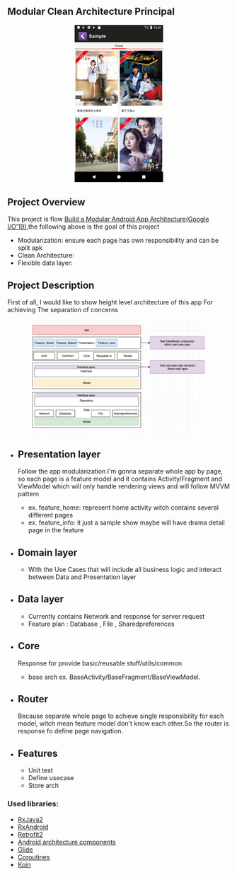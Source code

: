 ## Modular Clean Architecture Principal
<p align="center">
<img src="Screenshot_home.png" width="200"/>
</p>


## Project Overview

This project is flow [Build a Modular Android App Architecture(Google I/O'19)](https://www.youtube.com/watch?v=PZBg5DIzNww),the following above is the goal of this project 
- Modularization: ensure each page has own responsibility and can be split apk 
- Clean Architecture: 
- Flexible data layer: 


## Project Description

First of all, I would like to show height level architecture of this app For achieving The separation of concerns 

<p align="center">
<img src="height_level_architecture.png" alt="" width="400"/>
</p>

- ## Presentation layer 
    Follow the app modularization 
    I'm gonna separate whole app by page, so each page is a feature model and it contains Activity/Fragment and ViewModel which will only handle rendering views and will follow MVVM pattern
    - ex. feature_home: represent home activity witch contains several different pages
    - ex. feature_info: it just a sample show maybe will have drama detail page in the feature

- ## Domain layer 
    - With the Use Cases that will include all business logic and interact between Data and Presentation layer 

- ## Data layer 
    - Currently contains Network and response for server request
    - Feature plan : Database , File , Sharedpreferences
  
- ## Core
     Response for provide basic/reusable stuff/utils/common  
     - base arch ex. BaseActivity/BaseFragment/BaseViewModel.
        
- ## Router
     Because separate whole page to achieve single responsibility for each model, witch mean feature model don't know each other.So the router is response fo define page navigation.

- ## Features
     - Unit test
     - Define usecase 
     - Store arch 

### Used libraries: ###
- [RxJava2](https://github.com/ReactiveX/RxJava)
- [RxAndroid](https://github.com/ReactiveX/RxAndroid)
- [Retrofit2](https://github.com/square/retrofit)
- [Android architecture components](https://developer.android.com/topic/libraries/architecture/index.html)
- [Glide](https://github.com/bumptech/glide)
- [Coroutines](https://github.com/Kotlin/kotlinx.coroutinese)
- [Koin](https://github.com/InsertKoinIO/koin)

